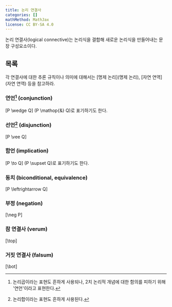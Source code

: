 ```yaml
---
title: 논리 연결사
categories: []
mathMethod: MathJax
license: CC BY-SA 4.0
---
```


논리 연결사(logical connective)는 논리식을 결합해 새로운 논리식을 만들어내는 문장 구성요소이다.

## 목록
각 연결사에 대한 추론 규칙이나 의미에 대해서는 [명제 논리](명제 논리), [자연 연역](자연 연역) 등을 참고하라.

### 연언[^1] (conjunction)
\[P \wedge Q\]
\(P \mathop{\&} Q\)로 표기하기도 한다.

### 선언[^2] (disjunction)
\[P \vee Q\]

### 함언 (implication)
\[P \to Q\]
\(P \supset Q\)로 표기하기도 한다.

### 동치 (biconditional, equivalence)
\[P \leftrightarrow Q\]

### 부정 (negation)
\[\neg P\]

### 참 연결사 (verum)
\[\top\]

### 거짓 연결사 (falsum)
\[\bot\]

[^1]: 논리곱이라는 표현도 흔하게 사용되나, 2치 논리적 개념에 대한 함의를 피하기 위해 '연언'이라고 표현한다.
[^2]: 논리합이라는 표현도 흔하게 사용된다.
